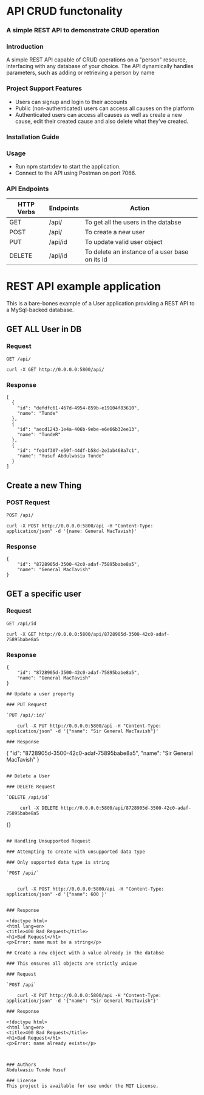 # API CRUD functonality
###  A simple REST API to demonstrate CRUD operation

### Introduction
A simple REST API capable of CRUD operations on a "person" resource, interfacing with any database of your choice. The API dynamically handles parameters, such as adding or retrieving a person by name

### Project Support Features
* Users can signup and login to their accounts
* Public (non-authenticated) users can access all causes on the platform
* Authenticated users can access all causes as well as create a new cause, edit their created cause and also delete what they've created.
### Installation Guide

### Usage
* Run npm start:dev to start the application.
* Connect to the API using Postman on port 7066.

### API Endpoints
| HTTP Verbs | Endpoints | Action |
| --- | --- | --- |
| GET | /api/ | To get all the users in the databse |
| POST | /api/ | To create a new user |
| PUT | /api/id | To update valid user object |
| DELETE | /api/id | To delete an instance of a user base on its id |

# REST API example application

This is a bare-bones example of a User application providing a REST
API to a MySql-backed database.

## GET ALL User in DB

### Request

`GET /api/`

    curl -X GET http://0.0.0.0:5800/api/

### Response
```
[
  {
    "id": "defdfc61-467d-4954-859b-e19104f83610",
    "name": "Tunde"
  },
  {
    "id": "aecd1243-1e4a-406b-9ebe-e6e66b32ee13",
    "name": "TundeR"
  },
  {
    "id": "fe14f307-e59f-44df-b58d-2e3ab468a7c1",
    "name": "Yusuf Abdulwasiu Tunde"
  }
]
```

## Create a new Thing

### POST Request

`POST /api/`

    curl -X POST http://0.0.0.0:5800/api -H "Content-Type: application/json" -d '{name: General MacTavish}'

### Response
```
{
    "id": "8728905d-3500-42c0-adaf-75895babe8a5",
    "name": "General MacTavish"
}
```

## GET a specific user

### Request

`GET /api/id`

    curl -X GET http://0.0.0.0:5800/api/8728905d-3500-42c0-adaf-75895babe8a5


### Response

```
{
    "id": "8728905d-3500-42c0-adaf-75895babe8a5",
    "name": "General MacTavish"
}

## Update a user property

### PUT Request

`PUT /api/:id/`

    curl -X PUT http://0.0.0.0:5800/api -H "Content-Type: application/json" -d '{"name": "Sir General MacTavish"}'

### Response

```
{
    "id": "8728905d-3500-42c0-adaf-75895babe8a5",
    "name": "Sir General MacTavish"
}
```

## Delete a User

### DELETE Request

`DELETE /api/id`

     curl -X DELETE http://0.0.0.0:5800/api/8728905d-3500-42c0-adaf-75895babe8a5

```
{}
```

## Handling Unsupported Request

### Attempting to create with unsupported data type

### Only supported data type is string

`POST /api/`


    curl -X POST http://0.0.0.0:5800/api -H "Content-Type: application/json" -d '{"name": 600 }'


### Response

<!doctype html>
<html lang=en>
<title>400 Bad Request</title>
<h1>Bad Request</h1>
<p>Error: name must be a string</p>

## Create a new object with a value already in the databse

### This ensures all objects are strictly unique

### Request

`POST /api`

    curl -X PUT http://0.0.0.0:5800/api -H "Content-Type: application/json" -d '{"name": "Sir General MacTavish"}'

### Response

<!doctype html>
<html lang=en>
<title>400 Bad Request</title>
<h1>Bad Request</h1>
<p>Error: name already exists</p>



### Authors
Abdulwasiu Tunde Yusuf

### License
This project is available for use under the MIT License.
